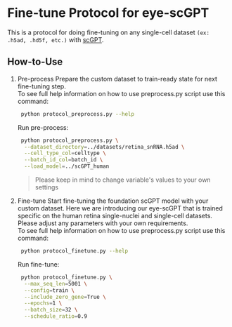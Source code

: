 # Fine-tune Protocol for eye-scGPT

This is a protocol for doing fine-tuning on any single-cell dataset `(ex: .h5ad, .hd5f, etc.)` with [scGPT](https://www.nature.com/articles/s41592-024-02201-0).

## How-to-Use
1. Pre-process
   Prepare the custom dataset to train-ready state for next fine-tuning step. \
   To see full help information on how to use preprocess.py script use this command:
   ```bash
    python protocol_preprocess.py --help
   ```
   Run pre-process:
   ```bash
    python protocol_preprocess.py \
     --dataset_directory=../datasets/retina_snRNA.h5ad \
     --cell_type_col=celltype \
     --batch_id_col=batch_id \
     --load_model=../scGPT_human
   ```
   > Please keep in mind to change variable's values to your own settings

2. Fine-tune
   Start fine-tuning the foundation scGPT model with your custom dataset. Here we are introducing our eye-scGPT that is trained specific on
   the human retina single-nuclei and single-cell datasets. Please adjust any parameters with your own requirements. \
   To see full help information on how to use preprocess.py script use this command:
   ```bash
    python protocol_finetune.py --help
   ```
   Run fine-tune:
   ```bash
    python protocol_finetune.py \
     --max_seq_len=5001 \
     --config=train \
     --include_zero_gene=True \
     --epochs=1 \
     --batch_size=32 \
     --schedule_ratio=0.9
   ```